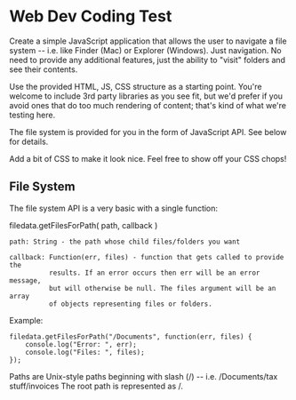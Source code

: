 Web Dev Coding Test
===================

Create a simple JavaScript application that allows the user to navigate a file
system -- i.e. like Finder (Mac) or Explorer (Windows). Just navigation. No need
to provide any additional features, just the ability to "visit" folders and see
their contents.

Use the provided HTML, JS, CSS structure as a starting point. You're welcome to include
3rd party libraries as you see fit, but we'd prefer if you avoid ones that do too much
rendering of content; that's kind of what we're testing here.

The file system is provided for you in the form of JavaScript API. See below
for details.

Add a bit of CSS to make it look nice. Feel free to show off your CSS chops!

File System
-----------
The file system API is a very basic with a single function:

filedata.getFilesForPath( path, callback )

    path: String - the path whose child files/folders you want

    callback: Function(err, files) - function that gets called to provide the
              results. If an error occurs then err will be an error message,
              but will otherwise be null. The files argument will be an array
              of objects representing files or folders.

Example:

    filedata.getFilesForPath("/Documents", function(err, files) {
        console.log("Error: ", err);
        console.log("Files: ", files);
    });

Paths are Unix-style paths beginning with slash (/) -- i.e. /Documents/tax stuff/invoices
The root path is represented as /.
